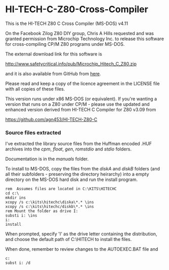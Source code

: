 # HI-TECH-C-Z80-Cross-Compiler

This is the HI-TECH Z80 C Cross Compiler (MS-DOS) v4.11

On the Facebook Zilog Z80 DIY group, Chris A Hills requested
and was granted permission from Microchip Technology Inc. to
release this software for cross-compiling CP/M Z80 programs
under MS-DOS.

The external download link for this software is

http://www.safetycritical.info/pub/Microchip_Hitech_C_Z80.zip

and it is also available from GitHub from
[here](https://raw.githubusercontent.com/agn453/HI-TECH-C-Z80-Cross-Compiler/master/Microchip_Hitech_C_Z80.zip).

Please read and keep a copy of the licence agreement in the
LICENSE file with all copies of these files.

This version runs under x86 MS-DOS (or equivalent).  If you're wanting
a version that runs on a Z80 under CP/M - please use the updated and
enhanced version derived from HI-TECH C Compiler for Z80 v3.09 from

https://github.com/agn453/HI-TECH-Z80-C

### Source files extracted

I've extracted the library source files from the Huffman encoded .HUF archives
into the *cpm*, *float*, *gen*, *romstdio* and *stdio* folders.

Documentation is in the *manuals* folder.

To install to MS-DOS, copy the files from the *diskA* and *diskB* folders
(and all their subfolders - preserving the directory heirarchy) into 
a empty directory on the MS-DOS hard disk and run the install program.

```
rem  Assumes files are located in C:\KITS\HITECHC
cd c:\
mkdir ins
xcopy /s c:\kits\hitechc\diska\*.* \ins
xcopy /s c:\kits\hitechc/diskb\*.* \ins
rem Mount the folder as drive I:
substi i: \ins
i:
install
```

When prompted, specify 'I' as the drive letter containing the distribution,
and choose the default path of C:\HITECH to install the files.

When done, remember to review changes to the AUTOEXEC.BAT file and

```
c:
subst i: /d
```

